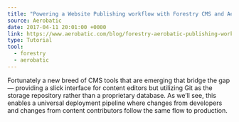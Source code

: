 ```yaml
---
title: "Powering a Website Publishing workflow with Forestry CMS and Aerobatic"
source: Aerobatic
date: 2017-04-11 20:01:00 +0000
link: https://www.aerobatic.com/blog/forestry-aerobatic-publishing-workflow/
type: Tutorial
tool:
  - forestry
  - aerobatic
---
```

Fortunately a new breed of CMS tools that are emerging that bridge the gap — providing a slick interface for content editors but utilizing Git as the storage repository rather than a proprietary database. As we’ll see, this enables a universal deployment pipeline where changes from developers and changes from content contributors follow the same flow to production.






